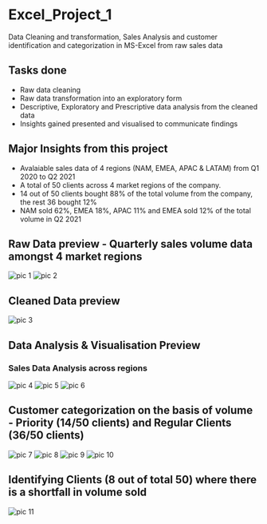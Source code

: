 # Excel_Project_1
Data Cleaning and transformation, Sales Analysis and customer identification and categorization in MS-Excel from raw sales data

## Tasks done
 - Raw data cleaning
 - Raw data transformation into an exploratory form
 - Descriptive, Exploratory and Prescriptive data analysis from the cleaned data
 - Insights gained presented and visualised to communicate findings


## Major Insights from this project
 - Avalaiable sales data of 4 regions (NAM, EMEA, APAC & LATAM) from Q1 2020 to Q2 2021
 - A total of 50 clients across 4 market regions of the company.
 - 14 out of 50 clients bought 88% of the total volume from the company, the rest 36 bought 12%
 - NAM sold 62%, EMEA 18%, APAC 11% and EMEA sold 12% of the total volume in Q2 2021




## Raw Data preview - Quarterly sales volume data amongst 4 market regions
![pic 1](https://github.com/PxtS/Excel_Project_1/assets/104605874/0a882892-360f-465d-a4e7-f6bd4570871b) 
![pic 2](https://github.com/PxtS/Excel_Project_1/assets/104605874/65a7a55a-674d-474a-86b6-b895a8304417)




## Cleaned Data preview
![pic 3](https://github.com/PxtS/Excel_Project_1/assets/104605874/ed9312fe-4178-4105-bce3-8a6f5c6b648e)




## Data Analysis & Visualisation Preview

### Sales Data Analysis across regions
![pic 4](https://github.com/PxtS/Excel_Project_1/assets/104605874/3f448d8d-e375-4050-973e-fc830f9923dc)
![pic 5](https://github.com/PxtS/Excel_Project_1/assets/104605874/db6d9ca8-832e-42a8-9be2-d75ddb5d615b)
![pic 6](https://github.com/PxtS/Excel_Project_1/assets/104605874/6462f93b-5921-454c-8cc2-01d27508b2df)


## Customer categorization on the basis of volume - Priority (14/50 clients) and Regular Clients (36/50 clients)
![pic 7](https://github.com/PxtS/Excel_Project_1/assets/104605874/075dc454-76a5-4c26-8f12-4c7ed42214af)
![pic 8](https://github.com/PxtS/Excel_Project_1/assets/104605874/b1a9acc4-65d2-4988-9876-7ca2f7254ab0)
![pic 9](https://github.com/PxtS/Excel_Project_1/assets/104605874/787dc67b-0473-43c8-810c-91be14c78226)
![pic 10](https://github.com/PxtS/Excel_Project_1/assets/104605874/99f2b675-1303-40c8-ab58-44b247dd376d)

## Identifying Clients (8 out of total 50) where there is a shortfall in volume sold
![pic 11](https://github.com/PxtS/Excel_Project_1/assets/104605874/5244109a-a215-4669-a147-7ac7187f7f32)









